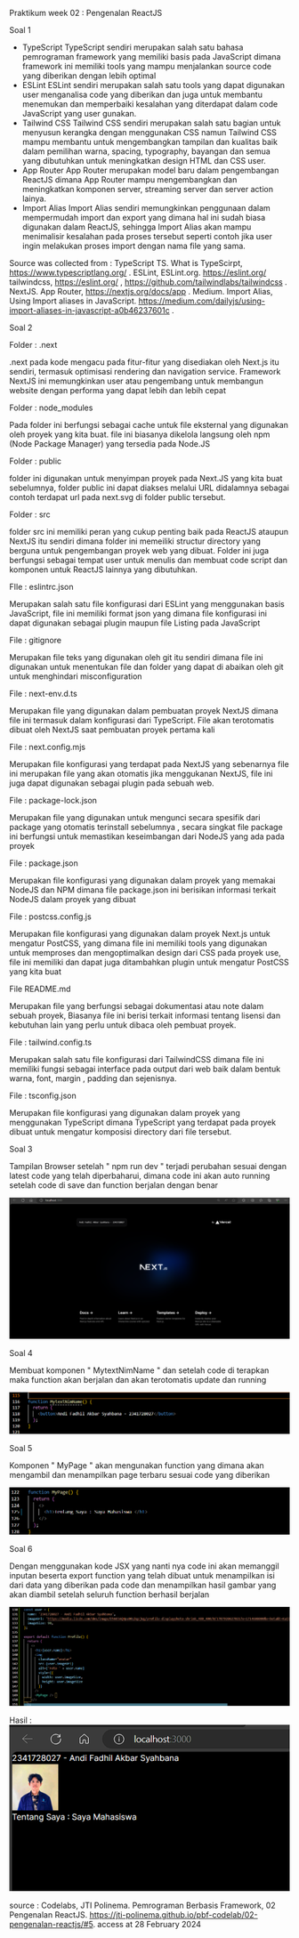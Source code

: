 Praktikum week 02 : Pengenalan ReactJS

Soal 1

- TypeScript 
TypeScript sendiri merupakan salah satu bahasa pemrograman framework yang memiliki basis pada JavaScript dimana framework ini memiliki tools yang mampu menjalankan source code yang diberikan dengan lebih optimal
- ESLint
ESLint sendiri merupakan salah satu tools yang dapat digunakan user menganalisa code yang diberikan dan juga untuk membantu menemukan dan memperbaiki kesalahan yang diterdapat dalam code JavaScript yang user gunakan. 
- Tailwind CSS
Tailwind CSS sendiri merupakan salah satu bagian untuk menyusun kerangka dengan menggunakan CSS namun Tailwind CSS mampu membantu untuk mengembangkan tampilan dan kualitas baik dalam pemilihan warna, spacing, typography, bayangan dan semua yang dibutuhkan untuk meningkatkan design HTML dan CSS user.
- App Router
App Router merupakan model baru dalam pengembangan ReactJS dimana App Router mampu mengembangkan dan meningkatkan komponen server, streaming server dan server action lainya.
- Import Alias
Import Alias sendiri memungkinkan penggunaan dalam mempermudah import dan export yang dimana hal ini sudah biasa digunakan dalam ReactJS, sehingga Import Alias akan mampu menimalisir kesalahan pada proses tersebut seperti contoh jika user ingin melakukan proses import dengan nama file yang sama.

Source was collected from :
TypeScript TS. What is TypeScirpt, https://www.typescriptlang.org/ .
ESLint, ESLint.org. https://eslint.org/
tailwindcss, https://eslint.org/ , https://github.com/tailwindlabs/tailwindcss .
NextJS. App Router, https://nextjs.org/docs/app .
Medium. Import Alias, Using Import aliases in JavaScript. https://medium.com/dailyjs/using-import-aliases-in-javascript-a0b46237601c .

Soal 2

Folder : .next

.next pada kode mengacu pada fitur-fitur yang disediakan oleh Next.js itu sendiri, termasuk optimisasi rendering dan navigation service. Framework NextJS ini memungkinkan user atau pengembang untuk membangun website dengan performa yang dapat lebih dan lebih cepat

Folder : node_modules

Pada folder ini berfungsi sebagai cache untuk file eksternal yang digunakan oleh proyek yang kita buat. file ini biasanya dikelola langsung oleh npm (Node Package Manager) yang tersedia pada Node.JS

Folder : public

folder ini digunakan untuk menyimpan proyek pada Next.JS yang kita buat sebelumnya, folder public ini dapat diakses melalui URL didalamnya sebagai contoh terdapat url pada next.svg di folder public tersebut.

Folder : src

folder src ini memiliki peran yang cukup penting baik pada ReactJS ataupun NextJS itu sendiri dimana folder ini memeiliki structur directory yang berguna untuk pengembangan proyek web yang dibuat. Folder ini juga berfungsi sebagai tempat user untuk menulis dan membuat code script dan komponen untuk ReactJS lainnya yang dibutuhkan.

FIle : eslintrc.json

Merupakan salah satu file konfigurasi dari ESLint yang menggunakan basis JavaScript, file ini memiliki format json yang dimana file konfigurasi ini dapat digunakan sebagai plugin maupun file Listing pada JavaScript

File : gitignore

Merupakan file teks yang digunakan oleh git itu sendiri dimana file ini digunakan untuk menentukan file dan folder yang dapat di abaikan oleh git untuk menghindari misconfiguration 

File : next-env.d.ts

Merupakan file yang digunakan dalam pembuatan proyek NextJS dimana file ini termasuk dalam konfigurasi dari TypeScript. File akan terotomatis dibuat oleh NextJS saat pembuatan proyek pertama kali

File : next.config.mjs

Merupakan file konfigurasi yang terdapat pada NextJS yang sebenarnya file ini merupakan file yang akan otomatis jika menggukanan NextJS, file ini juga dapat digunakan sebagai plugin pada sebuah web.

File : package-lock.json

Merupakan file yang digunakan untuk mengunci secara spesifik dari package yang otomatis terinstall sebelumnya , secara singkat file package ini berfungsi untuk memastikan keseimbangan dari NodeJS yang ada pada proyek

File : package.json

Merupakan file konfigurasi yang digunakan dalam proyek yang memakai  NodeJS dan NPM dimana file package.json ini berisikan informasi terkait NodeJS dalam proyek yang dibuat

File : postcss.config.js

Merupakan file konfigurasi yang digunakan dalam proyek Next.js untuk mengatur PostCSS, yang dimana file ini memiliki tools yang digunakan untuk memproses dan mengoptimalkan design dari CSS pada proyek use, file ini memiliki dan dapat juga ditambahkan plugin untuk mengatur PostCSS yang kita buat

File README.md

Merupakan file yang berfungsi sebagai dokumentasi atau note dalam sebuah proyek, Biasanya file ini berisi terkait informasi tentang lisensi dan kebutuhan lain yang perlu untuk dibaca oleh pembuat proyek.

File : tailwind.config.ts

Merupakan salah satu file konfigurasi dari TailwindCSS dimana file ini memiliki fungsi sebagai interface pada output dari web baik dalam bentuk warna, font, margin , padding dan sejenisnya.

File : tsconfig.json

Merupakan file konfigurasi yang digunakan dalam proyek yang menggunakan TypeScript dimana TypeScript yang terdapat pada proyek dibuat untuk mengatur komposisi directory dari file tersebut.

Soal 3

Tampilan Browser setelah  " npm run dev " terjadi perubahan sesuai dengan latest code yang telah diperbaharui, dimana code ini akan auto running setelah code di save dan function berjalan dengan benar

![foto](image/week%202,%203.1.png)

Soal 4 

Membuat komponen " MytextNimName " dan setelah code di terapkan maka function akan berjalan dan akan terotomatis update dan running

![foto](image/week%202,%204.2.png)

Soal 5

Komponen " MyPage " akan mengunakan function yang dimana akan mengambil dan menampilkan page terbaru sesuai code yang diberikan

![foto](image/week%202,%205.1.png)

Soal 6

Dengan menggunakan kode JSX yang nanti nya code ini akan memanggil inputan beserta export function yang telah dibuat untuk menampilkan isi dari data yang diberikan pada code dan menampilkan hasil gambar yang akan diambil setelah seluruh function berhasil berjalan

![foto](image/week%202,%206.1.png)

Hasil : ![foto](image/week%202,%206.2.png)



source : 
Codelabs, JTI Polinema. Pemrograman Berbasis Framework, 02 Pengenalan ReactJS. https://jti-polinema.github.io/pbf-codelab/02-pengenalan-reactjs/#5.
 access at 28 February 2024